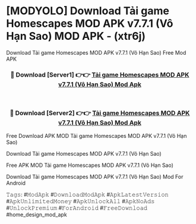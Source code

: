 # [MODYOLO] Download Tải game Homescapes MOD APK v7.7.1 (Vô Hạn Sao) MOD APK - (xtr6j)
Download Tải game Homescapes MOD APK v7.7.1 (Vô Hạn Sao) Free Mod APK

<div align="center">
<h3>🔴 Download [Server1] 👉👉 <a href="https://apk-comot.site?title=Tải_game_Homescapes_MOD_APK_v7.7.1_(Vô_Hạn_Sao)">Tải game Homescapes MOD APK v7.7.1 (Vô Hạn Sao) Mod Apk</a></h3><br>

<h3>🔴 Download [Server2] 👉👉 <a href="https://apk-comot.site?title=Tải_game_Homescapes_MOD_APK_v7.7.1_(Vô_Hạn_Sao)">Tải game Homescapes MOD APK v7.7.1 (Vô Hạn Sao) Mod Apk</a></h3>
</div>


Free Download APK MOD Tải game Homescapes MOD APK v7.7.1 (Vô Hạn Sao)

Download Tải game Homescapes MOD APK v7.7.1 (Vô Hạn Sao) 

Free APK MOD Tải game Homescapes MOD APK v7.7.1 (Vô Hạn Sao) 

Download Tải game Homescapes MOD APK v7.7.1 (Vô Hạn Sao) Mod For Android

𝚃𝚊𝚐𝚜: #𝙼𝚘𝚍𝙰𝚙𝚔 #𝙳𝚘𝚠𝚗𝚕𝚘𝚊𝚍𝙼𝚘𝚍𝙰𝚙𝚔 #𝙰𝚙𝚔𝙻𝚊𝚝𝚎𝚜𝚝𝚅𝚎𝚛𝚜𝚒𝚘𝚗 #𝙰𝚙𝚔𝚄𝚗𝚕𝚒𝚖𝚒𝚝𝚎𝚍𝙼𝚘𝚗𝚎𝚢 #𝙰𝚙𝚔𝚄𝚗𝚕𝚘𝚌𝚔𝙰𝚕𝚕 #𝙰𝚙𝚔𝙽𝚘𝙰𝚍𝚜 #𝚄𝚗𝚕𝚘𝚌𝚔𝙿𝚛𝚎𝚖𝚒𝚞𝚖 #𝙵𝚘𝚛𝙰𝚗𝚍𝚛𝚘𝚒𝚍 #𝙵𝚛𝚎𝚎𝙳𝚘𝚠𝚗𝚕𝚘𝚊𝚍 #home_design_mod_apk